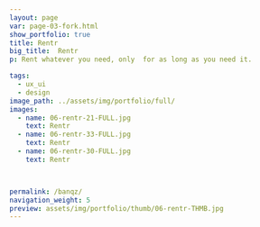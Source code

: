 ```yaml
---
layout: page
var: page-03-fork.html
show_portfolio: true
title: Rentr
big_title:  Rentr
p: Rent whatever you need, only  for as long as you need it.

tags:
  - ux_ui
  - design
image_path: ../assets/img/portfolio/full/
images:
  - name: 06-rentr-21-FULL.jpg
    text: Rentr
  - name: 06-rentr-33-FULL.jpg
    text: Rentr
  - name: 06-rentr-30-FULL.jpg
    text: Rentr



permalink: /banqz/
navigation_weight: 5
preview: assets/img/portfolio/thumb/06-rentr-THMB.jpg
---
```

